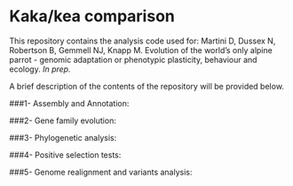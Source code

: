 # Kaka/kea comparison

This repository contains the analysis code used for:
Martini D, Dussex N, Robertson B, Gemmell NJ, Knapp M. Evolution of the world’s only alpine parrot - genomic adaptation or phenotypic plasticity, behaviour and ecology. _In prep._

A brief description of the contents of the repository will be provided below.

###1- Assembly and Annotation:


###2- Gene family evolution:


###3- Phylogenetic analysis:


###4- Positive selection tests:


###5- Genome realignment and variants analysis:
